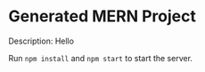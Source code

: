 # Generated MERN Project

Description: Hello

Run `npm install` and `npm start` to start the server.